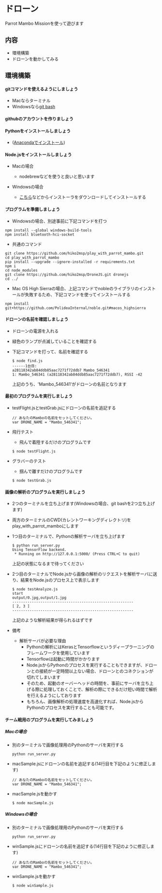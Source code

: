 # ドローン

Parrot Mambo Missionを使って遊びます

## 内容

+ 環境構築
+ ドローンを動かしてみる

## 環境構築

#### gitコマンドを使えるようにしましょう

+ Macならターミナル
+ Windowsなら[git bash](https://git-for-windows.github.io/)

#### githubのアカウントを作りましょう

#### Pythonをインストールしましょう

+ ([Anacondaでインストール](https://www.anaconda.com/download/#macos))

#### Node.jsをインストールしましょう

+ Macの場合
  + nodebrewなどを使うと良いと思います

+ Windowsの場合
  + [こちら](https://nodejs.org/en/)などからインストーラをダウンロードしてインストールする

#### プログラムを準備しましょう

+ Windowsの場合、別途事前に下記コマンドを打つ

```
npm install --global windows-build-tools
npm install bluetooth-hci-socket
```

+ 共通のコマンド

```
git clone https://github.com/hiko2msp/play_with_parrot_mambo.git
cd play_with_parrot_mambo
pip install --upgrade --ignore-installed -r requirements.txt
npm i
cd node_modules
git clone https://github.com/hiko2msp/DroneJS.git dronejs
cd ../
```

+ Mac OS High Sierraの場合、上記コマンドでnobleのライブラリのインストールが失敗するため、下記コマンドを使ってインストールする

```
npm install git+https://github.com/PolideaInternal/noble.git#macos_highsierra
```

#### ドローンの名前を確認しましょう

+ ドローンの電源を入れる
+ 緑色のランプが点滅していることを確認する
+ 下記コマンドを打って、名前を確認する

  ```
  $ node find.js
  ------1台目: 
  a28118342ab84ddb85aac7271f72ddb7 Mambo_546341
  1: Mambo_546341 (a28118342ab84ddb85aac7271f72ddb7), RSSI -42
  ```

  上記のうち、'Mambo_546341'がドローンの名前となります

#### 最初のプログラムを実行しましょう

+ testFlight.jsとtestGrab.jsにドローンの名前を追記する
  ```
  // あなたのMamboの名前をセットしてください。
  var DRONE_NAME = "Mambo_546341";
  ```

+ 飛行テスト
  + 飛んで着陸するだけのプログラムです

  ```
  $ node testFlight.js
  ```

+ グラバーのテスト
  + 掴んで離すだけのプログラムです

  ```
  $ node testGrab.js
  ```

#### 画像の解析のプログラムを実行しましょう

+ 2つのターミナルを立ち上げます(Windowsの場合、git bashを2つ立ち上げます)
+ 両方のターミナルのCWD(カレントワーキングディレクトリ)をplay_with_parrot_mamboにします
+ 1つ目のターミナルで、Pythonの解析サーバを立ち上げます
  
  ```
  $ python run_server.py
  Using TensorFlow backend.
   * Running on http://127.0.0.1:5000/ (Press CTRL+C to quit)
  ```

  上記の状態になるまで待ってください

+ 2つ目のターミナルでNode.jsから画像の解析のリクエストを解析サーバに送り、結果をNode.jsのプロセス上で表示します

  ```
  $ node testAnalyze.js
  start
  output/0.jpg,output/1.jpg
  --------------------------------------------------------
  [ 2, 3 ]
  --------------------------------------------------------
  ```

  上記のような解析結果が得られるはずです


+ 備考
  + 解析サーバが必要な理由
    + Pythonの解析にはKerasとTensorflowというディープラーニングのフレームワークを使用しています
    + Tensorflowは起動に時間がかかります
    + Node.jsからPythonのプロセスを実行することもできますが、ドローンとの接続が一定時間以上ない場合、ドローンとのコネクションが切れてしまいます
    + そのため、起動のオーバーヘッドの時間を、事前にサーバを立ち上げる際に処理しておくことで、解析の際にできるだけ短い時間で解析を行えるようにしております
    + もちろん、画像解析の処理速度を高速化すれば、Node.jsからPythonのプロセスを実行することも可能です。

#### チーム戦用のプログラムを実行してみましょう

##### Macの場合

+ 別のターミナルで画像処理用のPythonのサーバを実行する

  ```
  python run_server.py
  ```

+ macSample.jsにドローンの名前を追記する(14行目を下記のように修正します)
  ```
  // あなたのMamboの名前をセットしてください。
  var DRONE_NAME = "Mambo_546341";
  ```

+ macSample.jsを動かす

  ```
  $ node macSample.js
  ```

##### Windowsの場合

+ 別のターミナルで画像処理用のPythonのサーバを実行する

  ```
  python run_server.py
  ```

+ winSample.jsにドローンの名前を追記する(14行目を下記のように修正します)
  ```
  // あなたのMamboの名前をセットしてください。
  var DRONE_NAME = "Mambo_546341";
  ```

+ winSample.jsを動かす

  ```
  $ node winSample.js
  ```
